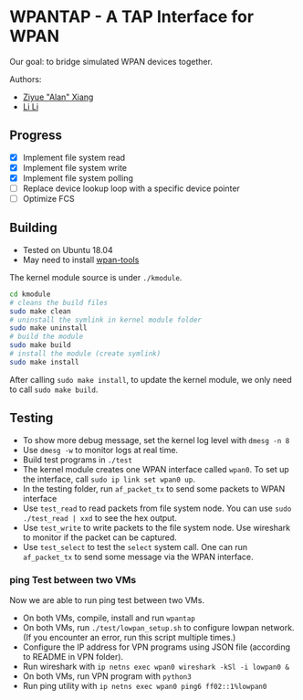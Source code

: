 # WPANTAP - A TAP Interface for WPAN

Our goal: to bridge simulated WPAN devices together.

Authors:
- [Ziyue "Alan" Xiang](https://www.alanshawn.com)
- [Li Li](https://www.github.com/Li-Syr)

## Progress

- [x] Implement file system read
- [x] Implement file system write
- [x] Implement file system polling
- [ ] Replace device lookup loop with a specific device pointer
- [ ] Optimize FCS

## Building

- Tested on Ubuntu 18.04
- May need to install [wpan-tools](https://github.com/linux-wpan/wpan-tools)

The kernel module source is under `./kmodule`.

```bash
cd kmodule
# cleans the build files
sudo make clean
# uninstall the symlink in kernel module folder
sudo make uninstall
# build the module
sudo make build
# install the module (create symlink)
sudo make install
```

After calling `sudo make install`, to update the kernel module, we only need to call `sudo make build`.

## Testing
- To show more debug message, set the kernel log level with `dmesg -n 8`
- Use `dmesg -w` to monitor logs at real time.
- Build test programs in `./test`
- The kernel module creates one WPAN interface called `wpan0`. To set up the interface, call `sudo ip link set wpan0 up`.
- In the testing folder, run `af_packet_tx` to send some packets to WPAN interface
- Use `test_read` to read packets from file system node. You can use `sudo ./test_read | xxd` to see the hex output.
- Use `test_write` to write packets to the file system node. Use wireshark to monitor if the packet can be captured.
- Use `test_select` to test the `select` system call. One can run `af_packet_tx` to send some message via the WPAN interface.

### ping Test between two VMs
Now we are able to run ping test between two VMs.

- On both VMs, compile, install and run `wpantap`
- On both VMs, run `./test/lowpan_setup.sh` to configure lowpan network. (If you encounter an error, run this script multiple times.)
- Configure the IP address for VPN programs using JSON file (according to README in VPN folder).
- Run wireshark with `ip netns exec wpan0 wireshark -kSl -i lowpan0 &`
- On both VMs, run VPN program with `python3`
- Run ping utility with `ip netns exec wpan0 ping6 ff02::1%lowpan0`

